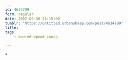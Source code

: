 ```yaml
---
id: 4634799
form: regular
date: 2007-06-30 21:15:00
tumblr: "https://untitled.urbansheep.com/post/4634799"
title:
tags:
    - контейнерный склад

---
```


<p>*</p>

